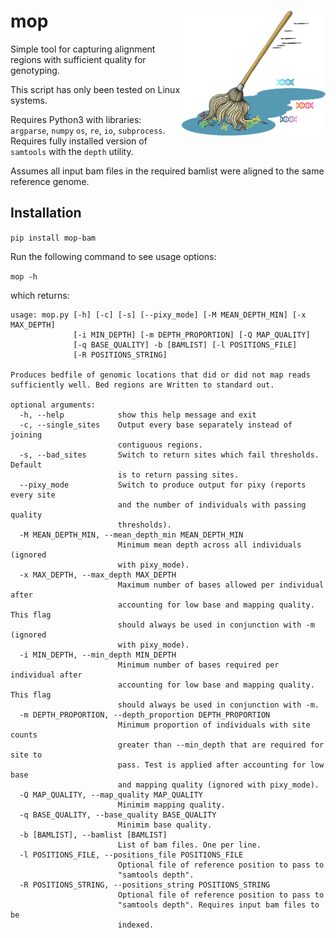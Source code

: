 # mop  <a href='https://github.com/RILAB/mop'><img src='fig/mop.png' align="right" height="200" /></a>

Simple tool for capturing alignment regions with sufficient quality for genotyping.

This script has only been tested on Linux systems.

Requires Python3 with libraries: `argparse`, `numpy` `os`, `re`, `io`, `subprocess`.
Requires fully installed version of `samtools` with the `depth` utility.

Assumes all input bam files in the required bamlist were aligned to the same reference genome. 

## Installation

`pip install mop-bam`

Run the following command to see usage options:

`mop -h`

which returns:

```
usage: mop.py [-h] [-c] [-s] [--pixy_mode] [-M MEAN_DEPTH_MIN] [-x MAX_DEPTH]
              [-i MIN_DEPTH] [-m DEPTH_PROPORTION] [-Q MAP_QUALITY]
              [-q BASE_QUALITY] -b [BAMLIST] [-l POSITIONS_FILE]
              [-R POSITIONS_STRING]

Produces bedfile of genomic locations that did or did not map reads
sufficiently well. Bed regions are Written to standard out.

optional arguments:
  -h, --help            show this help message and exit
  -c, --single_sites    Output every base separately instead of joining
                        contiguous regions.
  -s, --bad_sites       Switch to return sites which fail thresholds. Default
                        is to return passing sites.
  --pixy_mode           Switch to produce output for pixy (reports every site
                        and the number of individuals with passing quality
                        thresholds).
  -M MEAN_DEPTH_MIN, --mean_depth_min MEAN_DEPTH_MIN
                        Minimum mean depth across all individuals (ignored
                        with pixy_mode).
  -x MAX_DEPTH, --max_depth MAX_DEPTH
                        Maximum number of bases allowed per individual after
                        accounting for low base and mapping quality. This flag
                        should always be used in conjunction with -m (ignored
                        with pixy_mode).
  -i MIN_DEPTH, --min_depth MIN_DEPTH
                        Minimum number of bases required per individual after
                        accounting for low base and mapping quality. This flag
                        should always be used in conjunction with -m.
  -m DEPTH_PROPORTION, --depth_proportion DEPTH_PROPORTION
                        Minimum proportion of individuals with site counts
                        greater than --min_depth that are required for site to
                        pass. Test is applied after accounting for low base
                        and mapping quality (ignored with pixy_mode).
  -Q MAP_QUALITY, --map_quality MAP_QUALITY
                        Minimim mapping quality.
  -q BASE_QUALITY, --base_quality BASE_QUALITY
                        Minimim base quality.
  -b [BAMLIST], --bamlist [BAMLIST]
                        List of bam files. One per line.
  -l POSITIONS_FILE, --positions_file POSITIONS_FILE
                        Optional file of reference position to pass to
                        "samtools depth".
  -R POSITIONS_STRING, --positions_string POSITIONS_STRING
                        Optional file of reference position to pass to
                        "samtools depth". Requires input bam files to be
                        indexed.

```

